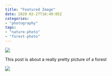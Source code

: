 ```yaml
---
title: "Featured Image"
date: 2020-02-27T16:49:05Z
categories:
- "photography"
tags: 
- "nature-photo"
- "forest-photo"
---
```

![](/forest.jpg)

This post is about a really pretty picture of a forest

<!--more-->

![](https://images.pexels.com/photos/459225/pexels-photo-459225.jpeg?auto=compress&cs=tinysrgb&dpr=2&h=650&w=940)